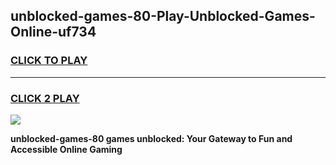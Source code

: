 
## unblocked-games-80-Play-Unblocked-Games-Online-uf734
<h3>
<a href="https://premium76.site?title=unblocked-games-80&ref=25A">CLICK TO PLAY</a></h3>
<hr>

<h3>
<a href="https://premium76.site?title=unblocked-games-80&ref=25A">CLICK 2 PLAY</a>
  
</h3>

<a href="https://premium76.site?title=unblocked-games-80&ref=25A"><img src="https://clearcache.store/games.png"></a>


**unblocked-games-80 games unblocked: Your Gateway to Fun and Accessible Online Gaming**
